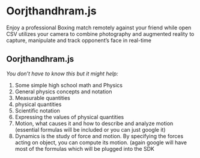 # Oorjthandhram.js
Enjoy a professional Boxing match remotely against your friend while open CSV utilizes your camera to combine photography and augmented reality to capture, manipulate and track opponent’s face in real-time


## Oorjthandhram.js
*You don’t have to know this but it might help:*
1. Some simple high school math and Physics
2. General physics concepts and notation
3. Measurable quantities
4. physical quantities
5. Scientific notation
6. Expressing the values of physical quantities
7. Motion, what causes it and how to describe and analyze motion (essential formulas will be included or you can just google it)
8. Dynamics is the study of force and motion. By specifying the forces acting on object, you can compute its motion. (again google will have most of the formulas which will be plugged into the SDK














 
